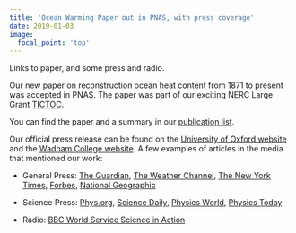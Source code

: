 ```yaml
---
title: 'Ocean Warming Paper out in PNAS, with press coverage'
date: 2019-01-03
image:
  focal_point: 'top'
---
```


Links to paper, and some press and radio.


<!--more-->

Our new paper on reconstruction ocean heat content from 1871 to present was accepted in PNAS. The paper was part of our exciting NERC Large Grant [TICTOC](http://projects.noc.ac.uk/tictoc/).

You can find the paper and a summary in our [publication list](https://laurezanna.github.io/publication/zanna-et-al-2017b/).

Our official press release can be found on the [University of Oxford website](http://www.ox.ac.uk/news/2019-01-08-century-and-half-reconstructed-ocean-warming-offers-clues-future-0) and the [Wadham College website](https://www.wadham.ox.ac.uk/news/2019/january/ocean-warming-reconstruction-offers-clues-for-the). A few examples of articles in the media that mentioned our work:

- General Press: [The Guardian](https://www.theguardian.com/environment/2019/jan/07/global-warming-of-oceans-equivalent-to-an-atomic-bomb-per-second), [The Weather Channel](https://weather.com/science/environment/news/2019-01-08-oceans-warming-15-atomic-bombs-per-second), [The New York Times](https://www.nytimes.com/2019/01/10/climate/ocean-warming-climate-change.html), [Forbes](https://www.forbes.com/sites/priyashukla/2019/01/10/oceans-have-absorbed-1000-times-more-energy-than-what-the-global-human-population-uses-each-year/#2d552b7d58e7), [National Geographic](https://www.nationalgeographic.com/environment/2019/01/oceans-warming-faster-than-ever/)

- Science Press: [Phys.org](https://phys.org/news/2019-01-century-reconstructed-ocean-clues-future.html), [Science Daily](https://www.sciencedaily.com/releases/2019/01/190107150746.htm), [Physics World](https://physicsworld.com/a/ocean-warming-speeds-vary-with-depth/), [Physics Today](https://physicstoday.scitation.org/do/10.1063/PT.6.1.20190115a/full/)

- Radio: [BBC World Service Science in Action](https://www.bbc.co.uk/programmes/w3cswmqm)
